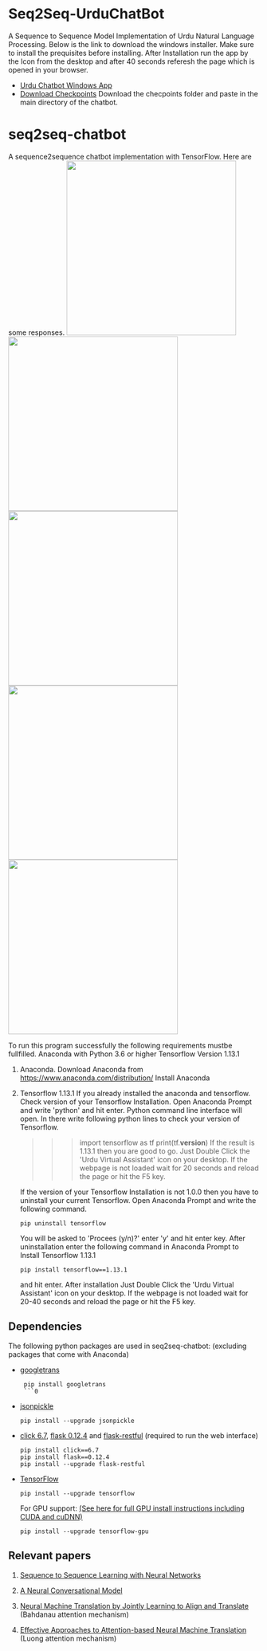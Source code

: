 # Seq2Seq-UrduChatBot
A Sequence to Sequence Model Implementation of Urdu Natural Language Processing. Below is the link to download the windows installer. Make sure to install the prequisites before installing. After Installation run the app by the Icon from the desktop and after 40 seconds referesh the page which is opened in your browser.
- [Urdu Chatbot Windows App](https://drive.google.com/open?id=1Xu12QRpuzE8g37PnZRvLgia7AwO08cjf)
- [Download Checkpoints](https://drive.google.com/open?id=1qSQOUT9A1VSbx7pSNM4nX0wqOPcMzNBy)
Download the checpoints folder and paste in the main directory of the chatbot.
# seq2seq-chatbot
A sequence2sequence chatbot implementation with TensorFlow. Here are some responses.
<img src="images/1.jpg" width="340" height="350">
<img src="images/2.jpg" width="340" height="350">
<img src="images/3.jpg" width="340" height="350">
<img src="images/4.jpg" width="340" height="350">
<img src="images/5.jpg" width="340" height="350">

To run this program successfully the following requirements mustbe fullfilled.
Anaconda with Python 3.6 or higher
Tensorflow Version 1.13.1

1. Anaconda. 
	Download Anaconda from https://www.anaconda.com/distribution/
	Install Anaconda

2. Tensorflow 1.13.1
	If you already installed the anaconda and tensorflow. Check version of your Tensorflow Installation.
	Open Anaconda Prompt and write 'python' and hit enter.
	Python command line interface will open. In there write following python lines to check your version of Tensorflow.
	>>>import tensorflow as tf
	>>>print(tf.__version__)
	If the result is 1.13.1 then you are good to go. Just Double Click the 'Urdu Virtual Assistant' icon on your desktop.
	If the webpage is not loaded wait for 20 seconds and reload the page or hit the F5 key.

	If the version of your Tensorflow Installation is not 1.0.0 then you have to uninstall your current Tensorflow.
	Open Anaconda Prompt and write the following command.
	```shell
	pip uninstall tensorflow
	```
	You will be asked to 'Procees (y/n)?' enter 'y' and hit enter key.
	After uninstallation enter the following command in Anaconda Prompt to Install Tensorflow 1.13.1
	```shell
	pip install tensorflow==1.13.1
	```
	and hit enter.
	After installation Just Double Click the 'Urdu Virtual Assistant' icon on your desktop.
	If the webpage is not loaded wait for 20-40 seconds and reload the page or hit the F5 key.

## Dependencies
The following python packages are used in seq2seq-chatbot:
(excluding packages that come with Anaconda)

- [googletrans](https://github.com/ssut/py-googletrans)
   ```shell
    pip install googletrans
    ```0

- [jsonpickle](https://jsonpickle.github.io/)
    ```shell
    pip install --upgrade jsonpickle
    ```

- [click 6.7](https://palletsprojects.com/p/click/), [flask 0.12.4](http://flask.pocoo.org/) and [flask-restful](https://flask-restful.readthedocs.io/en/latest/) (required to run the web interface)
    ```shell
    pip install click==6.7
    pip install flask==0.12.4
    pip install --upgrade flask-restful
    ```
- [TensorFlow](https://www.tensorflow.org/)
    ```shell
    pip install --upgrade tensorflow
    ```
    For GPU support: [(See here for full GPU install instructions including CUDA and cuDNN)](https://www.tensorflow.org/install/)
    ```shell
    pip install --upgrade tensorflow-gpu
    ```


## Relevant papers
1. [Sequence to Sequence Learning with Neural Networks](https://arxiv.org/abs/1409.3215)

2. [A Neural Conversational Model](https://arxiv.org/abs/1506.05869)

3. [Neural Machine Translation by Jointly Learning to Align and Translate](https://arxiv.org/abs/1409.0473) (Bahdanau attention mechanism)

4. [Effective Approaches to Attention-based Neural Machine Translation](https://arxiv.org/abs/1508.04025) (Luong attention mechanism)

